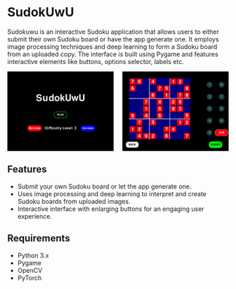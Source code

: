 # SudokUwU

Sudokuwu is an interactive Sudoku application that allows users to either submit their own Sudoku board or have the app generate one. It employs image processing techniques and deep learning to form a Sudoku board from an uploaded copy. The interface is built using Pygame and features interactive elements like buttons, options selector, labels etc.

<div style="display: flex; justify-content: space-between;">
    <img src="sudokuwu.png" alt="SudokUwU" style="width: 48%;">
    <img src="sudokuwu_board.png" alt="SudokUwU Board" style="width: 48%;">
</div>

## Features

- Submit your own Sudoku board or let the app generate one.
- Uses image processing and deep learning to interpret and create Sudoku boards from uploaded images.
- Interactive interface with enlarging buttons for an engaging user experience.

## Requirements

- Python 3.x
- Pygame
- OpenCV
- PyTorch
